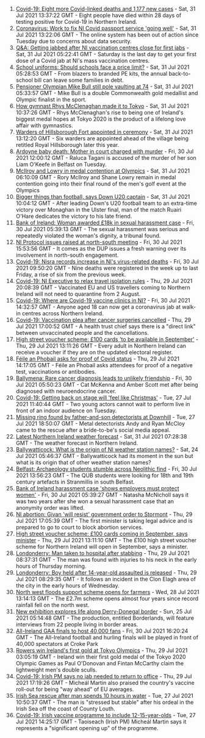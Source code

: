 1. [Covid-19: Eight more Covid-linked deaths and 1,177 new cases](https://www.bbc.co.uk/news/uk-northern-ireland-58041432) - Sat, 31 Jul 2021 13:37:22 GMT - Eight people have died within 28 days of testing positive for Covid-19 in Northern Ireland.
2. [Coronavirus: Work to fix NI Covid passport service 'going well'](https://www.bbc.co.uk/news/uk-northern-ireland-58024225) - Sat, 31 Jul 2021 13:22:06 GMT - The online system has been out of action since Tuesday due to concerns about data security.
3. [Q&A: Getting jabbed after NI vaccination centres close for first jabs](https://www.bbc.co.uk/news/uk-northern-ireland-politics-57986801) - Sat, 31 Jul 2021 05:22:41 GMT - Saturday is the last day to get your first dose of a Covid jab at NI's mass vaccination centres.
4. [School uniforms: Should schools face a price limit?](https://www.bbc.co.uk/news/uk-northern-ireland-57733760) - Sat, 31 Jul 2021 05:28:53 GMT - From blazers to branded PE kits, the annual back-to-school bill can leave some families in debt.
5. [Pensioner Olympian Mike Bull still pole vaulting at 74](https://www.bbc.co.uk/news/uk-northern-ireland-58017671) - Sat, 31 Jul 2021 05:33:57 GMT - Mike Bull is a double Commonwealth gold medallist and Olympic finalist in the sport.
6. [How gymnast Rhys McClenaghan made it to Tokyo](https://www.bbc.co.uk/sport/olympics/58001490) - Sat, 31 Jul 2021 10:37:26 GMT - Rhys McClenaghan's rise to being one of Ireland's biggest medal hopes at Tokyo 2020 is the product of a lifelong love affair with gymnastics.
7. [Warders of Hillsborough Fort appointed in ceremony](https://www.bbc.co.uk/news/uk-northern-ireland-58041424) - Sat, 31 Jul 2021 13:12:20 GMT - Six warders are appointed ahead of the village being retitled Royal Hillsborough later this year.
8. [Ardoyne baby death: Mother in court charged with murder](https://www.bbc.co.uk/news/uk-northern-ireland-58022828) - Fri, 30 Jul 2021 12:00:12 GMT - Raluca Tagani is accused of the murder of her son Liam O'Keefe in Belfast on Tuesday.
9. [McIlroy and Lowry in medal contention at Olympics](https://www.bbc.co.uk/sport/olympics/58038418) - Sat, 31 Jul 2021 06:10:09 GMT - Rory McIlroy and Shane Lowry remain in medal contention going into their final round of the men's golf event at the Olympics
10. [Bigger things than football, says Down U20 captain](https://www.bbc.co.uk/sport/gaelic-games/58039022) - Sat, 31 Jul 2021 10:04:12 GMT - After leading Down's U20 football team to an extra-time victory over Monaghan in the Ulster final, man of the match Ruairi O'Hare dedicates the victory to his late friend.
11. [Bank of Ireland: Woman awarded £18k in sexual harassment case](https://www.bbc.co.uk/news/uk-northern-ireland-58010751) - Fri, 30 Jul 2021 05:39:13 GMT - The sexual harassment was serious and repeatedly violated the woman's dignity, a tribunal found.
12. [NI Protocol issues raised at north-south meeting](https://www.bbc.co.uk/news/uk-northern-ireland-58020308) - Fri, 30 Jul 2021 15:53:56 GMT - It comes as the DUP issues a fresh warning over its involvement in north-south engagement.
13. [Covid-19: Nisra records increase in NI's virus-related deaths](https://www.bbc.co.uk/news/uk-northern-ireland-58026022) - Fri, 30 Jul 2021 09:50:20 GMT - Nine deaths were registered in the week up to last Friday, a rise of six from the previous week.
14. [Covid-19: NI Executive to relax travel isolation rules](https://www.bbc.co.uk/news/uk-northern-ireland-58004816) - Thu, 29 Jul 2021 20:08:39 GMT - Vaccinated EU and US travellers coming to Northern Ireland will not need to quarantine from 2 August.
15. [Covid-19: Where are Covid-19 vaccine clinics in NI?](https://www.bbc.co.uk/news/uk-northern-ireland-57863840) - Fri, 30 Jul 2021 14:32:57 GMT - Anyone aged 18 can now get a coronavirus jab at walk-in centres across Northern Ireland.
16. [Covid-19: Vaccination plea after cancer surgeries cancelled](https://www.bbc.co.uk/news/uk-northern-ireland-58009128) - Thu, 29 Jul 2021 17:00:52 GMT - A health trust chief says there is a "direct link" between unvaccinated people and the cancellations.
17. [High street voucher scheme: £100 cards 'to be available in September'](https://www.bbc.co.uk/news/uk-northern-ireland-58012540) - Thu, 29 Jul 2021 13:11:26 GMT - Every adult in Northern Ireland can receive a voucher if they are on the updated electoral register.
18. [Féile an Phobail asks for proof of Covid status](https://www.bbc.co.uk/news/uk-northern-ireland-58016151) - Thu, 29 Jul 2021 14:17:05 GMT - Féile an Phobail asks attendees for proof of a negative test, vaccinations or antibodies.
19. [Ballymena: Rare cancer diagnosis leads to unlikely friendship](https://www.bbc.co.uk/news/uk-northern-ireland-58017631) - Fri, 30 Jul 2021 05:50:23 GMT - Cat McKenna and Amber Scott met after being diagnosed with neuroendocrine cancer.
20. [Covid-19: Getting back on stage will 'feel like Christmas'](https://www.bbc.co.uk/news/uk-northern-ireland-57983830) - Tue, 27 Jul 2021 11:40:44 GMT - Two young actors cannot wait to perform live in front of an indoor audience on Tuesday.
21. [Missing ring found by father-and-son detectorists at Downhill](https://www.bbc.co.uk/news/uk-northern-ireland-57975051) - Tue, 27 Jul 2021 18:50:07 GMT - Metal detectorists Andy and Ryan McCloy came to the rescue after a bride-to-be's social media appeal.
22. [Latest Northern Ireland weather forecast](https://www.bbc.co.uk/news/uk-northern-ireland-26018439) - Sat, 31 Jul 2021 07:28:38 GMT - The weather forecast in Northern Ireland.
23. [Ballywatticock: What is the origin of NI weather station names?](https://www.bbc.co.uk/news/uk-northern-ireland-57914914) - Sat, 24 Jul 2021 05:46:37 GMT - Ballywatticock had its moment in the sun but what is its origin that of other weather station names?
24. [Belfast: Archaeology students stumble across Neolithic find](https://www.bbc.co.uk/news/uk-england-cornwall-58030609) - Fri, 30 Jul 2021 13:56:23 GMT - The QUB students were looking for 18th and 19th century artefacts in Stranmillis in south Belfast.
25. [Bank of Ireland harassment case 'shows employers must protect women'](https://www.bbc.co.uk/news/uk-northern-ireland-58012546) - Fri, 30 Jul 2021 05:39:27 GMT - Natasha McNicholl says it was two years after she won a sexual harassment case that an anonymity order was lifted.
26. [NI abortion: Givan 'will resist' government order to Stormont](https://www.bbc.co.uk/news/uk-northern-ireland-58012543) - Thu, 29 Jul 2021 17:05:39 GMT - The first minister is taking legal advice and is prepared to go to court to block abortion services.
27. [High street voucher scheme: £100 cards coming in September, says minister](https://www.bbc.co.uk/news/uk-northern-ireland-58012541) - Thu, 29 Jul 2021 13:11:10 GMT - The £100 high street voucher scheme for Northern Ireland will open in September, says a minister.
28. [Londonderry: Man taken to hospital after stabbing](https://www.bbc.co.uk/news/uk-northern-ireland-foyle-west-58010383) - Thu, 29 Jul 2021 08:37:31 GMT - The man was found with injuries to his neck in the early hours of Thursday morning.
29. [Londonderry: Boy held after 14-year-old assaulted is released](https://www.bbc.co.uk/news/uk-northern-ireland-foyle-west-58010382) - Thu, 29 Jul 2021 08:29:35 GMT - It follows an incident in the Clon Elagh area of the city in the early hours of Wednesday.
30. [North west floods support scheme opens for farmers](https://www.bbc.co.uk/news/uk-northern-ireland-foyle-west-57994970) - Wed, 28 Jul 2021 13:14:13 GMT - The £2.7m scheme opens almost four years since record rainfall fell on the north west.
31. [New exhibition explores life along Derry-Donegal border](https://www.bbc.co.uk/news/uk-northern-ireland-foyle-west-57885075) - Sun, 25 Jul 2021 05:14:48 GMT - The production, entitled Borderlands, will feature interviews from 22 people living in border areas.
32. [All-Ireland GAA finals to host 40,000 fans](https://www.bbc.co.uk/sport/northern-ireland/58029316) - Fri, 30 Jul 2021 16:20:24 GMT - The All-Ireland football and hurling finals will be played in front of 40,000 spectators at Croke Park
33. [Rowers win Ireland's first gold at Tokyo Olympics](https://www.bbc.co.uk/sport/olympics/58007573) - Thu, 29 Jul 2021 03:05:19 GMT - Ireland win their first gold medal of the Tokyo 2020 Olympic Games as Paul O'Donovan and Fintan McCarthy claim the lightweight men's double sculls.
34. [Covid-19: Irish PM says no jab needed to return to office](https://www.bbc.co.uk/news/world-europe-58012631) - Thu, 29 Jul 2021 17:19:26 GMT - Micheál Martin also praised the country's vaccine roll-out for being "way ahead" of EU averages.
35. [Irish Sea rescue after man spends 10 hours in water](https://www.bbc.co.uk/news/world-europe-57984521) - Tue, 27 Jul 2021 10:50:37 GMT - The man is "stressed but stable" after his ordeal in the Irish Sea off the coast of County Louth.
36. [Covid-19: Irish vaccine programme to include 12-15-year-olds](https://www.bbc.co.uk/news/world-europe-57984314) - Tue, 27 Jul 2021 14:25:17 GMT - Taoiseach (Irish PM) Micheál Martin says it represents a "significant opening up" of the programme.
